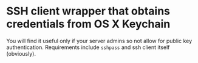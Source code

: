 SSH client wrapper that obtains credentials from OS X Keychain
==============================================================

You will find it useful only if your server admins so not allow for public key
authentication.
Requirements include `sshpass` and ssh client itself (obviously).

